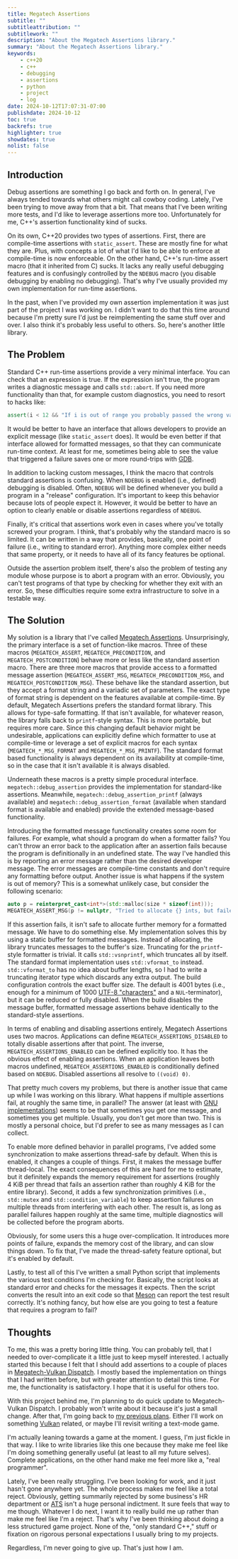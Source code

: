 ```yaml
---
title: Megatech Assertions
subtitle: ""
subtitleattribution: ""
subtitlework: ""
description: "About the Megatech Assertions library."
summary: "About the Megatech Assertions library."
keywords:
    - c++20
    - c++
    - debugging
    - assertions
    - python
    - project
    - log
date: 2024-10-12T17:07:31-07:00
publishdate: 2024-10-12
toc: true
backrefs: true
highlighter: true
showdates: true
nolist: false
---
```


## Introduction

Debug assertions are something I go back and forth on. In general, I've always tended towards what others might call
cowboy coding. Lately, I've been trying to move away from that a bit. That means that I've been writing more tests,
and I'd like to leverage assertions more too. Unfortunately for me, <span class="nowrap">C++'s</span> assertion
functionality kind of sucks.

On its own, <span class="nowrap">C++20</span> provides two types of assertions. First, there are compile-time
assertions with `static_assert`. These are mostly fine for what they are. Plus, with concepts a lot of what I'd like
to be able to enforce at compile-time is now enforceable. On the other hand, <span class="nowrap">C++'s</span>
run-time assert macro (that it inherited from C) sucks. It lacks any really useful debugging features and is
confusingly controlled by the `NDEBUG` macro (you disable debugging by enabling no debugging). That's why I've
usually provided my own implementation for run-time assertions.

In the past, when I've provided my own assertion implementation it was just part of the project I was working on.
I didn't want to do that this time around because I'm pretty sure I'd just be reimplementing the same stuff over and
over. I also think it's probably less useful to others. So, here's another little library.

## The Problem

Standard <span class="nowrap">C++</span> run-time assertions provide a very minimal interface. You can check that an
expression is true. If the expression isn't true, the program writes a diagnostic message and calls `std::abort`. If
you need more functionality than that, for example custom diagnostics, you need to resort to hacks like:

```cpp
assert(i < 12 && "If i is out of range you probably passed the wrong value to foo().");
```

It would be better to have an interface that allows developers to provide an explicit message (like `static_assert`
does). It would be even better if that interface allowed for formatted messages, so that they can communicate run-time
context. At least for me, sometimes being able to see the value that triggered a failure saves one or more round-trips
with [GDB](https://sourceware.org/gdb/).

In addition to lacking custom messages, I think the macro that controls standard assertions is confusing. When
`NDEBUG` is enabled (i.e., defined) debugging is disabled. Often, `NDEBUG` will be defined whenever you build a
program in a "release" configuration. It's important to keep this behavior because lots of people expect it. However,
it would be better to have an option to clearly enable or disable assertions regardless of `NDEBUG`.

Finally, it's critical that assertions work even in cases where you've totally screwed your program. I think, that's
probably why the standard macro is so limited. It can be written in a way that provides, basically, one point of
failure (i.e., writing to standard error). Anything more complex either needs that same property, or it needs to have
all of its fancy features be optional.

Outside the assertion problem itself, there's also the problem of testing any module whose purpose is to abort a
program with an error. Obviously, you can't test programs of that type by checking for whether they exit with an
error. So, these difficulties require some extra infrastructure to solve in a testable way.

## The Solution

My solution is a library that I've called [Megatech Assertions](https://github.com/gn0mesort/megatech-assertions).
Unsurprisingly, the primary interface is a set of function-like macros. Three of these macros
(`MEGATECH_ASSERT`, `MEGATECH_PRECONDITION`, and `MEGATECH_POSTCONDITION`) behave more or less like the standard
assertion macro. There are three more macros that provide access to a formatted message assertion
(`MEGATECH_ASSERT_MSG`, `MEGATECH_PRECONDITION_MSG`, and `MEGATECH_POSTCONDITION_MSG`). These behave like the standard
assertion, but they accept a format string and a variadic set of parameters. The exact type of format string is
dependent on the features available at compile-time. By default, Megatech Assertions prefers the standard format
library. This allows for type-safe formatting. If that isn't available, for whatever reason, the library falls back
to `printf`-style syntax. This is more portable, but requires more care. Since this changing default behavior might be
undesirable, applications can explicitly define which formatter to use at compile-time or leverage a set of explicit
macros for each syntax (`MEGATECH_*_MSG_FORMAT` and `MEGATECH_*_MSG_PRINTF`). The standard format based functionality
is always dependent on its availability at compile-time, so in the case that it isn't available it is always disabled.

Underneath these macros is a pretty simple procedural interface. `megatech::debug_assertion` provides the
implementation for standard-like assertions. Meanwhile, `megatech::debug_assertion_printf` (always available) and
`megatech::debug_assertion_format` (available when standard format is available and enabled) provide the extended
message-based functionality.

Introducing the formatted message functionality creates some room for failures. For example, what should a program do
when a formatter fails? You can't throw an error back to the application after an assertion fails because the program
is definitionally in an undefined state. The way I've handled this is by reporting an error message rather than the
desired developer message. The error messages are compile-time constants and don't require any formatting before
output. Another issue is what happens if the system is out of memory? This is a somewhat unlikely case, but consider
the following scenario:

```cpp
auto p = reinterpret_cast<int*>(std::malloc(size * sizeof(int)));
MEGATECH_ASSERT_MSG(p != nullptr, "Tried to allocate {} ints, but failed.", size);
```

If this assertion fails, it isn't safe to allocate further memory for a formatted message. We have to do something
else. My implementation solves this by using a static buffer for formatted messages. Instead of allocating, the
library truncates messages to the buffer's size. Truncating for the `printf`-style formatter is trivial. It calls
`std::vsnprintf`, which truncates all by itself. The standard format implementation uses `std::vformat_to` instead.
`std::vformat_to` has no idea about buffer lengths, so I had to write a truncating iterator type which discards any
extra output. The build configuration controls the exact buffer size. The default is 4001 bytes (i.e., enough for a
minimum of 1000
[UTF-8 "characters"](https://en.wikipedia.org/wiki/Universal_Character_Set_characters#Characters_vs_code_points) and a
`NUL`-terminator), but it can be reduced or fully disabled. When the build disables the message buffer, formatted
message assertions behave identically to the standard-style assertions.

In terms of enabling and disabling assertions entirely, Megatech Assertions uses two macros. Applications can define
`MEGATECH_ASSERTIONS_DISABLED` to totally disable assertions after that point. The inverse,
`MEGATECH_ASSERTIONS_ENABLED` can be defined explicitly too. It has the obvious effect of enabling assertions. When
an application leaves both macros undefined, `MEGATECH_ASSERTIONS_ENABLED` is conditionally defined based on `NDEBUG`.
Disabled assertions all resolve to `((void) 0)`.

That pretty much covers my problems, but there is another issue that came up while I was working on this library.
What happens if multiple assertions fail, at roughly the same time, in parallel? The answer (at least with
[GNU implementations](https://www.gnu.org/software/libc/)) seems to be that sometimes you get one message, and
sometimes you get multiple. Usually, you don't get more than two. This is mostly a personal choice, but I'd prefer to
see as many messages as I can collect.

To enable more defined behavior in parallel programs, I've added some synchronization to make assertions thread-safe
by default. When this is enabled, it changes a couple of things. First, it makes the message buffer thread-local. The
exact consequences of this are hard for me to estimate, but it definitely expands the memory requirement for
assertions (roughly 4 KiB per thread that fails an assertion rather than roughly 4 KiB for the entire library).
Second, it adds a few synchronization primitives (i.e., `std::mutex` and `std::condition_variable`) to keep assertion
failures on multiple threads from interfering with each other. The result is, as long as parallel failures happen
roughly at the same time, multiple diagnostics will be collected before the program aborts.

Obviously, for some users this a huge over-complication. It introduces more points of failure, expands the memory
cost of the library, and can slow things down. To fix that, I've made the thread-safety feature optional, but it's
enabled by default.

Lastly, to test all of this I've written a small Python script that implements the various test conditions I'm
checking for. Basically, the script looks at standard error and checks for the messages it expects. Then the script
converts the result into an exit code so that [Meson](https://mesonbuild.com/) can report the test result correctly.
It's nothing fancy, but how else are you going to test a feature that requires a program to fail?

## Thoughts

To me, this was a pretty boring little thing. You can probably tell, that I needed to over-complicate it a little
just to keep myself interested. I actually started this because I felt that I should add assertions to a couple of
places in [Megatech-Vulkan Dispatch](https://github.com/gn0mesort/megatech-vulkan-dispatch). I mostly based the
implementation on things that I had written before, but with greater attention to detail this time. For me, the
functionality is satisfactory. I hope that it is useful for others too.

With this project behind me, I'm planning to do quick update to Megatech-Vulkan Dispatch. I probably won't write
about it because it's just a small change. After that, I'm going back to
[my previous plans](/projects/megatech_vulkan_dispatch/#thoughts). Either I'll work on something
[Vulkan](https://vulkan.org) related, or maybe I'll revisit writing a text-mode game.

I'm actually leaning towards a game at the moment. I guess, I'm just fickle in that way. I like to write libraries
like this one because they make me feel like I'm doing something generally useful (at least to all my future selves).
Complete applications, on the other hand make me feel more like a, "real programmer".

Lately, I've been really struggling. I've been looking for work, and it just hasn't gone anywhere yet. The whole
process makes me feel like a total reject. Obviously, getting summarily rejected by some business's HR department or
[ATS](https://en.wikipedia.org/wiki/Applicant_tracking_system) isn't a huge personal indictment. It sure feels that
way to me though. Whatever I do next, I want it to really build me up rather than make me feel like I'm a reject.
That's why I've been thinking about doing a less structured game project. None of the, "only standard
<span class="nowrap">C++</span>," stuff or fixation on rigorous personal expectations I usually bring to my projects.

Regardless, I'm never going to give up. That's just how I am.
